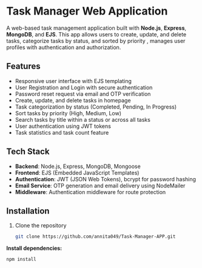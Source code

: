 # Task Manager Web Application

A web-based task management application built with **Node.js**, **Express**, **MongoDB**, and **EJS**. This app allows users to create, update, and delete tasks, categorize tasks by status, and sorted by priority , manages user profiles with authentication and authorization.

## Features

- Responsive user interface with EJS templating
- User Registration and Login with secure authentication
- Password reset request via email and OTP verification
- Create, update, and delete tasks in homepage
- Task categorization by status (Completed, Pending, In Progress)
- Sort tasks by priority (High, Medium, Low)
- Search tasks by title within a status or across all tasks
- User authentication using JWT tokens
- Task statistics and task count feature

## Tech Stack

- **Backend**: Node.js, Express, MongoDB, Mongoose
- **Frontend**: EJS (Embedded JavaScript Templates)
- **Authentication**: JWT (JSON Web Tokens), bcrypt for password hashing
- **Email Service**: OTP generation and email delivery using NodeMailer
- **Middleware**: Authentication middleware for route protection

## Installation

1. Clone the repository
   ```bash
   git clone https://github.com/annita049/Task-Manager-APP.git

**Install dependencies:**

```bash
npm install
```
